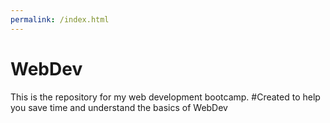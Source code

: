 ```yaml
---
permalink: /index.html
---
```




# WebDev
This is the repository for my web development bootcamp.
#Created to help you save time and understand the basics of WebDev
